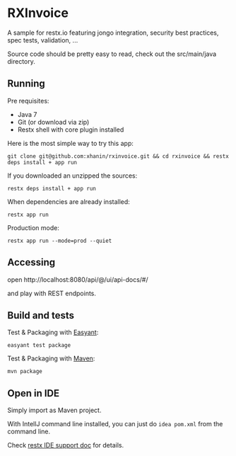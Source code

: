 # RXInvoice

A sample for restx.io featuring jongo integration, security best practices, spec tests, validation, ...

Source code should be pretty easy to read, check out the src/main/java directory.

## Running

Pre requisites:

- Java 7
- Git (or download via zip)
- Restx shell with core plugin installed

Here is the most simple way to try this app:
```
git clone git@github.com:xhanin/rxinvoice.git && cd rxinvoice && restx deps install + app run
```

If you downloaded an unzipped the sources:
```
restx deps install + app run
```

When dependencies are already installed:
```
restx app run
```

Production mode:
```
restx app run --mode=prod --quiet
```

## Accessing

open http://localhost:8080/api/@/ui/api-docs/#/

and play with REST endpoints.

## Build and tests

Test & Packaging with [Easyant](http://ant.apache.org/easyant/):
```
easyant test package
```

Test & Packaging with [Maven](http://maven.apache.org/):
```
mvn package
```

## Open in IDE

Simply import as Maven project.

With IntellJ command line installed, you can just do `idea pom.xml` from the command line.

Check [restx IDE support doc](http://restx.io/docs/ide.html) for details.
